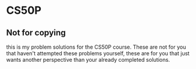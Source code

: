 # CS50P

## Not for copying

this is my problem solutions for the CS50P course. These are not for you that haven't attempted these problems yourself, these are for you that just wants another perspective than your already completed solutions.
